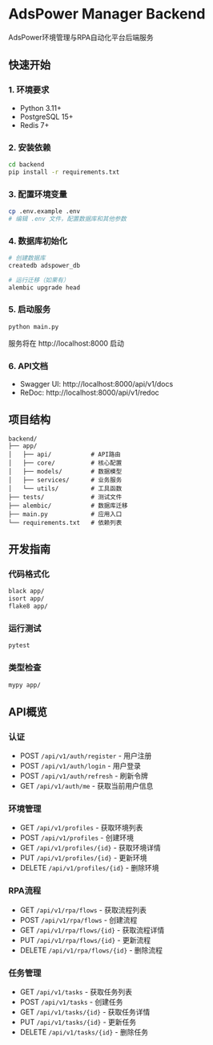 # AdsPower Manager Backend

AdsPower环境管理与RPA自动化平台后端服务

## 快速开始

### 1. 环境要求
- Python 3.11+
- PostgreSQL 15+
- Redis 7+

### 2. 安装依赖
```bash
cd backend
pip install -r requirements.txt
```

### 3. 配置环境变量
```bash
cp .env.example .env
# 编辑 .env 文件，配置数据库和其他参数
```

### 4. 数据库初始化
```bash
# 创建数据库
createdb adspower_db

# 运行迁移（如果有）
alembic upgrade head
```

### 5. 启动服务
```bash
python main.py
```

服务将在 http://localhost:8000 启动

### 6. API文档
- Swagger UI: http://localhost:8000/api/v1/docs
- ReDoc: http://localhost:8000/api/v1/redoc

## 项目结构

```
backend/
├── app/
│   ├── api/           # API路由
│   ├── core/          # 核心配置
│   ├── models/        # 数据模型
│   ├── services/      # 业务服务
│   └── utils/         # 工具函数
├── tests/             # 测试文件
├── alembic/           # 数据库迁移
├── main.py            # 应用入口
└── requirements.txt   # 依赖列表
```

## 开发指南

### 代码格式化
```bash
black app/
isort app/
flake8 app/
```

### 运行测试
```bash
pytest
```

### 类型检查
```bash
mypy app/
```

## API概览

### 认证
- POST `/api/v1/auth/register` - 用户注册
- POST `/api/v1/auth/login` - 用户登录
- POST `/api/v1/auth/refresh` - 刷新令牌
- GET `/api/v1/auth/me` - 获取当前用户信息

### 环境管理
- GET `/api/v1/profiles` - 获取环境列表
- POST `/api/v1/profiles` - 创建环境
- GET `/api/v1/profiles/{id}` - 获取环境详情
- PUT `/api/v1/profiles/{id}` - 更新环境
- DELETE `/api/v1/profiles/{id}` - 删除环境

### RPA流程
- GET `/api/v1/rpa/flows` - 获取流程列表
- POST `/api/v1/rpa/flows` - 创建流程
- GET `/api/v1/rpa/flows/{id}` - 获取流程详情
- PUT `/api/v1/rpa/flows/{id}` - 更新流程
- DELETE `/api/v1/rpa/flows/{id}` - 删除流程

### 任务管理
- GET `/api/v1/tasks` - 获取任务列表
- POST `/api/v1/tasks` - 创建任务
- GET `/api/v1/tasks/{id}` - 获取任务详情
- PUT `/api/v1/tasks/{id}` - 更新任务
- DELETE `/api/v1/tasks/{id}` - 删除任务
